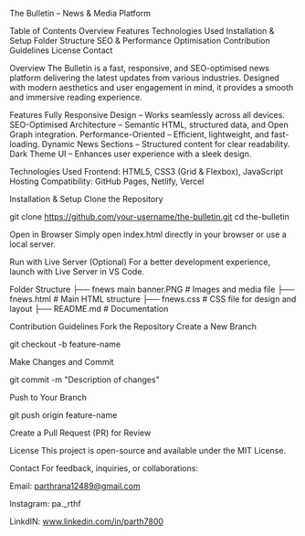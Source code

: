 The Bulletin – News & Media Platform

Table of Contents
Overview
Features
Technologies Used
Installation & Setup
Folder Structure
SEO & Performance Optimisation
Contribution Guidelines
License
Contact

Overview
The Bulletin is a fast, responsive, and SEO-optimised news platform delivering the latest updates from various industries. Designed with modern aesthetics and user engagement in mind, it provides a smooth and immersive reading experience.

Features
Fully Responsive Design – Works seamlessly across all devices.
SEO-Optimised Architecture – Semantic HTML, structured data, and Open Graph integration.
Performance-Oriented – Efficient, lightweight, and fast-loading.
Dynamic News Sections – Structured content for clear readability.
Dark Theme UI – Enhances user experience with a sleek design.

Technologies Used
Frontend: HTML5, CSS3 (Grid & Flexbox), JavaScript
Hosting Compatibility: GitHub Pages, Netlify, Vercel

Installation & Setup
Clone the Repository

git clone https://github.com/your-username/the-bulletin.git
cd the-bulletin

Open in Browser
Simply open index.html directly in your browser or use a local server.

Run with Live Server (Optional)
For a better development experience, launch with Live Server in VS Code.

Folder Structure
├── fnews main banner.PNG # Images and media file
├── fnews.html # Main HTML structure
├── fnews.css # CSS file for design and layout
├── README.md # Documentation


Contribution Guidelines
Fork the Repository
Create a New Branch

git checkout -b feature-name

Make Changes and Commit

git commit -m "Description of changes"

Push to Your Branch

git push origin feature-name

Create a Pull Request (PR) for Review

License
This project is open-source and available under the MIT License.

Contact
For feedback, inquiries, or collaborations:

Email: parthrana12489@gmail.com

Instagram: pa._rthf

LinkdIN: www.linkedin.com/in/parth7800
